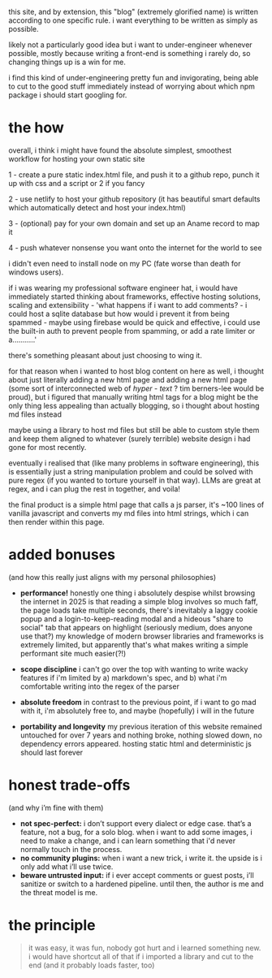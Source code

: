 this site, and by extension, this "blog" (extremely glorified name) is written according to one specific rule. i want everything to be written as simply as possible.

likely not a particularly good idea but i want to under-engineer whenever possible, mostly because writing a front-end is something i rarely do, so changing things up is a win for me.

i find this kind of under-engineering pretty fun and invigorating, being able to cut to the good stuff immediately instead of worrying about which npm package i should start googling for.

# the how

overall, i think i might have found the absolute simplest, smoothest workflow for hosting your own static site

1 - create a pure static index.html file, and push it to a github repo, punch it up with css and a script or 2 if you fancy

2 - use netlify to host your github repository (it has beautiful smart defaults which automatically detect and host your index.html)

3 - (optional) pay for your own domain and set up an Aname record to map it

4 - push whatever nonsense you want onto the internet for the world to see

i didn't even need to install node on my PC (fate worse than death for windows users).

if i was wearing my professional software engineer hat, i would have immediately started thinking about frameworks, effective hosting solutions, scaling and extensibility - 'what happens if i want to add comments? - i could host a sqlite database but how would i prevent it from being spammed - maybe using firebase would be quick and effective, i could use the built-in auth to prevent people from spamming, or add a rate limiter or a...........' 

there's something pleasant about just choosing to wing it.

for that reason when i wanted to host blog content on here as well, i thought about just literally adding a new html page and adding a new html page (some sort of interconnected web of *hyper* - *text* ? tim berners-lee would be proud), but i figured that manually writing html tags for a blog might be the only thing less appealing than actually blogging, so i thought about hosting md files instead

maybe using a library to host md files but still be able to custom style them and keep them aligned to whatever (surely terrible) website design i had gone for most recently.

eventually i realised that (like many problems in software engineering), this is essentially just a string manipulation problem and could be solved with pure regex (if you wanted to torture yourself in that way). LLMs are great at regex, and i can plug the rest in together, and voila!

the final product is a simple html page that calls a js parser, it's ~100 lines of vanilla javascript and converts my md files into html strings, which i can then render within this page.

# added bonuses 
(and how this really just aligns with my personal philosophies)

* **performance!** honestly one thing i absolutely despise whilst browsing the internet in 2025 is that reading a simple blog involves so much faff, the page loads take multiple seconds, there's inevitably a laggy cookie popup and a login-to-keep-reading modal and a hideous "share to social" tab that appears on highlight (seriously medium, does anyone use that?)
my knowledge of modern browser libraries and frameworks is extremely limited, but apparently that's what makes writing a simple performant site much easier(?!)

* **scope discipline** i can't go over the top with wanting to write wacky features if i'm limited by a) markdown's spec, and b) what i'm comfortable writing into the regex of the parser

* **absolute freedom** in contrast to the previous point, if i want to go mad with it, i'm absolutely free to, and maybe (hopefully) i will in the future

* **portability and longevity** my previous iteration of this website remained untouched for over 7 years and nothing broke, nothing slowed down, no dependency errors appeared.
hosting static html and deterministic js should last forever


# honest trade-offs 
(and why i’m fine with them)

* **not spec-perfect:** i don’t support every dialect or edge case. that’s a feature, not a bug, for a solo blog. when i want to add some images, i need to make a change, and i can learn something that i'd never normally touch in the process.
* **no community plugins:** when i want a new trick, i write it. the upside is i only add what i’ll use twice.
* **beware untrusted input:** if i ever accept comments or guest posts, i’ll sanitize or switch to a hardened pipeline. until then, the author is me and the threat model is me.

# the principle

> it was easy, it was fun, nobody got hurt and i learned something new. i would have shortcut all of that if i imported a library and cut to the end (and it probably loads faster, too)
